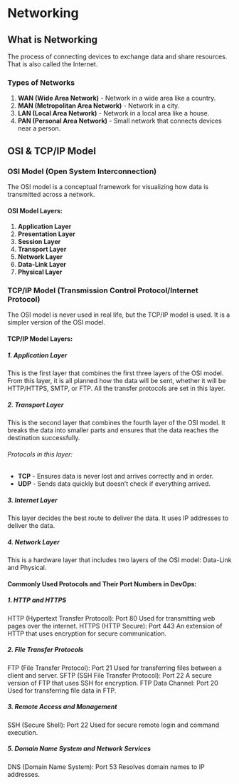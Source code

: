 # Networking

## What is Networking

The process of connecting devices to exchange data and share resources. That is also called the Internet.

### Types of Networks

1. **WAN (Wide Area Network)** - Network in a wide area like a country.
2. **MAN (Metropolitan Area Network)** - Network in a city.
3. **LAN (Local Area Network)** - Network in a local area like a house.
4. **PAN (Personal Area Network)** - Small network that connects devices near a person.

## OSI & TCP/IP Model

### OSI Model (Open System Interconnection)

The OSI model is a conceptual framework for visualizing how data is transmitted across a network.

#### OSI Model Layers:

1. **Application Layer**
2. **Presentation Layer**
3. **Session Layer**
4. **Transport Layer**
5. **Network Layer**
6. **Data-Link Layer**
7. **Physical Layer**

### TCP/IP Model (Transmission Control Protocol/Internet Protocol)

The OSI model is never used in real life, but the TCP/IP model is used. It is a simpler version of the OSI model.

#### TCP/IP Model Layers:

##### 1. Application Layer
This is the first layer that combines the first three layers of the OSI model. From this layer, it is all planned how the data will be sent, whether it will be HTTP/HTTPS, SMTP, or FTP. All the transfer protocols are set in this layer.

##### 2. Transport Layer
This is the second layer that combines the fourth layer of the OSI model. It breaks the data into smaller parts and ensures that the data reaches the destination successfully.

###### Protocols in this layer:
- **TCP** - Ensures data is never lost and arrives correctly and in order.
- **UDP** - Sends data quickly but doesn’t check if everything arrived.

##### 3. Internet Layer
This layer decides the best route to deliver the data. It uses IP addresses to deliver the data.

##### 4. Network Layer
This is a hardware layer that includes two layers of the OSI model: Data-Link and Physical.

#### Commonly Used Protocols and Their Port Numbers in DevOps:

##### 1. HTTP and HTTPS
HTTP (Hypertext Transfer Protocol): Port 80
Used for transmitting web pages over the internet.
HTTPS (HTTP Secure): Port 443
An extension of HTTP that uses encryption for secure communication.

##### 2. File Transfer Protocols
FTP (File Transfer Protocol): Port 21
Used for transferring files between a client and server.
SFTP (SSH File Transfer Protocol): Port 22
A secure version of FTP that uses SSH for encryption.
FTP Data Channel: Port 20
Used for transferring file data in FTP.

##### 3. Remote Access and Management
SSH (Secure Shell): Port 22
Used for secure remote login and command execution.

##### 5. Domain Name System and Network Services
DNS (Domain Name System): Port 53
Resolves domain names to IP addresses.